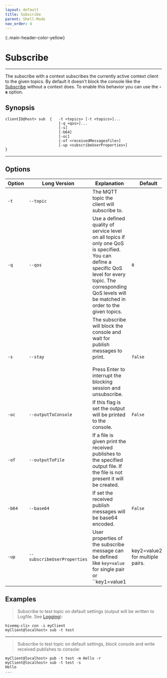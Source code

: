 ```yaml
---
layout: default
title: Subscribe
parent: Shell-Mode
nav_order: 4
---
```


{:.main-header-color-yellow}
# Subscribe
***

The subscribe with a context subscribes the currently active context client to the given topics.
By default it doesn't block the console like the [Subscribe](/docs/04_subscribe) without a context does.
To enable this behavior you can use the **-s** option.


## Synopsis

```
clientID@host> sub  {   -t <topics> [-t <topics>]...
                        [-q <qos>]...
                        [-s]
                        [-b64]
                        [-oc]
                        [-of <receivedMessagesFile>]
                        [-up <subscribeUserProperties>]
}
```

***

##  Options

|Option    |Long Version | Explanation                  | Default  |
|----------|-------------|------------------------------|----------|
| ``-t``   | ``--topic``| The MQTT topic the client will subscribe to. |
| ``-q`` | ``--qos`` | Use a defined quality of service level on all topics if only one QoS is specified. You can define a specific QoS level for every topic. The corresponding QoS levels will be matched in order to the given topics. | ``0``
| ``-s``   | ``--stay``| The subscribe will block the console and wait for publish messages to print. <br><br> Press Enter to interrupt the blocking session and unsubscribe.  | ``false`` |
| ``-oc``| ``--outputToConsole`` | If this flag is set the output will be printed to the console. | ``False`` 
| ``-of``| ``--outputToFile`` | If a file is given print the received publishes to the specified output file. If the file is not present it will be created. |
| ``-b64``| ``--base64``| If set the received publish messages will be base64 encoded. | ``False``
| ``-up``  | ``--subscribeUserProperties`` | User properties of the subscribe message can be defined like ``key=value`` for single pair or ``key1=value1|key2=value2`` for multiple pairs. |


## Examples

> Subscribe to test topic on default settings (output will be written to Logfile.
See [Logging](/docs/06_logging)):

```
hivemq-cli> con -i myClient
myClient@localhost> sub -t test
```

***

> Subscribe to test topic on default settings, block console and write received publishes to console:

```
myClient@localhost> pub -t test -m Hello -r
myClient@localhost> sub -t test -s
Hello
...
```